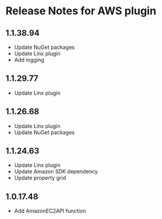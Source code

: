 # Release Notes for AWS plugin

<a id="1_1_38_94"></a>
## 1.1.38.94
- Update NuGet packages
- Update Linx plugin    
- Add logging

<a id="1_1_29_77"></a>
## 1.1.29.77
- Update Linx plugin

<a id="1_1_26_68"></a>
## 1.1.26.68
- Update Linx plugin
- Update NuGet packages

<a id="1_1_24_63"></a>
## 1.1.24.63
- Update Linx plugin
- Update Amazon SDK dependency
- Update property grid

<a id="1_0_17_48"></a>
## 1.0.17.48
- Add AmazonEC2API function